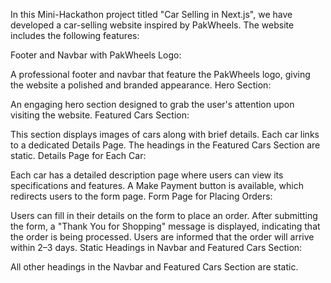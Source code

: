 
In this Mini-Hackathon project titled "Car Selling in Next.js", we have developed a car-selling website inspired by PakWheels. The website includes the following features:

Footer and Navbar with PakWheels Logo:

A professional footer and navbar that feature the PakWheels logo, giving the website a polished and branded appearance.
Hero Section:

An engaging hero section designed to grab the user's attention upon visiting the website.
Featured Cars Section:

This section displays images of cars along with brief details.
Each car links to a dedicated Details Page.
The headings in the Featured Cars Section are static.
Details Page for Each Car:

Each car has a detailed description page where users can view its specifications and features.
A Make Payment button is available, which redirects users to the form page.
Form Page for Placing Orders:

Users can fill in their details on the form to place an order.
After submitting the form, a "Thank You for Shopping" message is displayed, indicating that the order is being processed.
Users are informed that the order will arrive within 2–3 days.
Static Headings in Navbar and Featured Cars Section:

All other headings in the Navbar and Featured Cars Section are static.
